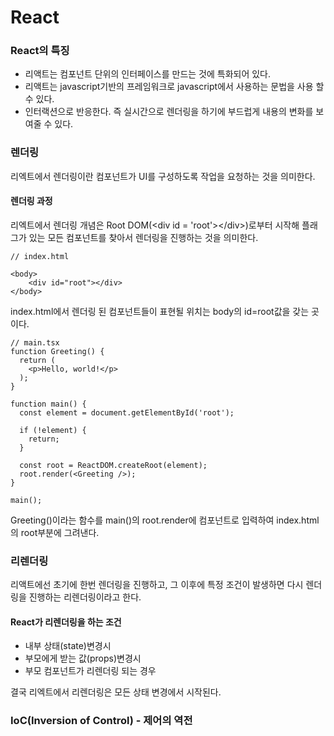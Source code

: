 # React

### React의 특징

* 리액트는 컴포넌트 단위의 인터페이스를 만드는 것에 특화되어 있다.
* 리액트는 javascript기반의 프레임워크로 javascript에서 사용하는 문법을 사용 할 수 있다.
* 인터랙션으로 반응한다. 즉 실시간으로 렌더링을 하기에 부드럽게 내용의 변화를 보여줄 수 있다.



### 렌더링

리엑트에서 렌더링이란 컴포넌트가 UI를 구성하도록 작업을 요청하는 것을 의미한다.



#### 렌더링 과정

리엑트에서 렌더링 개념은 Root DOM(\<div id = 'root'>\</div>)로부터 시작해 플래그가 있는 모든 컴포넌트를 찾아서 렌더링을 진행하는 것을 의미한다.

```
// index.html

<body>
    <div id="root"></div>
</body>
```

index.html에서 렌더링 된 컴포넌트들이 표현될 위치는 body의 id=root값을 갖는 곳이다.



```
// main.tsx
function Greeting() {
  return (
    <p>Hello, world!</p>
  );
}

function main() {
  const element = document.getElementById('root');

  if (!element) {
    return;
  }

  const root = ReactDOM.createRoot(element);
  root.render(<Greeting />);
}

main();
```

Greeting()이라는 함수를 main()의 root.render에 컴포넌트로 입력하여 index.html의 root부분에 그려낸다.



### 리렌더링

리액트에선 초기에 한번 렌더링을 진행하고, 그 이후에 특정 조건이 발생하면 다시 렌더링을 진행하는 리렌더링이라고 한다.

#### React가 리렌더링을 하는 조건

* 내부 상태(state)변경시
* 부모에게 받는 값(props)변경시
* 부모 컴포넌트가 리렌더링 되는 경우

결국 리엑트에서 리렌더링은 모든 상태 변경에서 시작된다.



### IoC(Inversion of Control) - 제어의 역전



